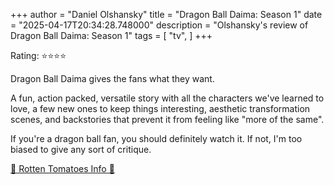 +++
author = "Daniel Olshansky"
title = "Dragon Ball Daima: Season 1"
date = "2025-04-17T20:34:28.748000"
description = "Olshansky's review of Dragon Ball Daima: Season 1"
tags = [
    "tv",
]
+++

Rating: ⭐⭐⭐⭐

Dragon Ball Daima gives the fans what they want.

A fun, action packed, versatile story with all the characters we've learned to love,
a few new ones to keep things interesting, aesthetic transformation scenes, and backstories
that prevent it from feeling like "more of the same".

If you're a dragon ball fan, you should definitely watch it.
If not, I'm too biased to give any sort of critique.

[🍅 Rotten Tomatoes Info 🍅](https://www.rottentomatoes.com/tv/dragon_ball_daima/s01)
